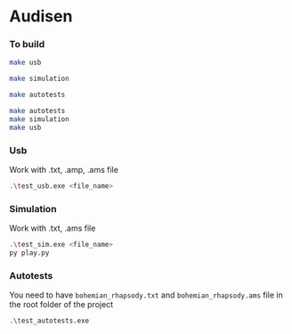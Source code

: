 # Audisen

### To build
```bash
make usb
```
```bash
make simulation
```
```bash
make autotests
```
```bash
make autotests
make simulation
make usb
```

### Usb
Work with .txt, .amp, .ams file
```bash
.\test_usb.exe <file_name>
```

### Simulation
Work with .txt, .ams file
```bash
.\test_sim.exe <file_name>
py play.py
```

### Autotests
You need to have `bohemian_rhapsody.txt` and `bohemian_rhapsody.ams` file in the root folder of the project
```bash
.\test_autotests.exe
```
